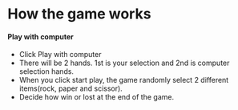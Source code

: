 # How the game works

#### Play with computer

- Click Play with computer
- There will be 2 hands. 1st is your selection and 2nd is computer selection hands.
- When you click start play, the game randomly select 2 different items(rock, paper and scissor).
- Decide how win or lost at the end of the game.

